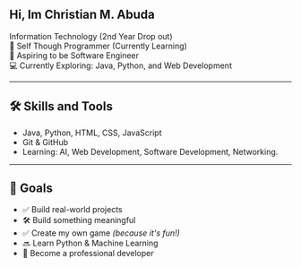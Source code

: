 ## Hi, Im Christian M. Abuda

Information Technology (2nd Year Drop out)  
🧠 Self Though Programmer (Currently Learning)  
🚀 Aspiring to be Software Engineer  
💻 Currently Exploring: Java, Python, and Web Development

---
## 🛠️ Skills and Tools
- Java, Python, HTML, CSS, JavaScript
- Git & GitHub
- Learning: AI, Web Development, Software Development, Networking.

---
## 🎯 Goals
- ✅ Build real-world projects
- 🛠️ Build something meaningful  
- ✅ Create my own game *(because it's fun!)*  
- 🔜 Learn Python & Machine Learning  
- 🚀 Become a professional developer  
